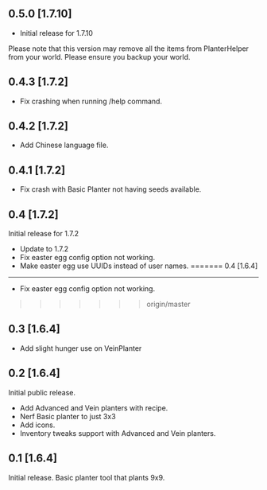 0.5.0 [1.7.10]
-----

* Initial release for 1.7.10

Please note that this version may remove all the items from PlanterHelper from
your world. Please ensure you backup your world.

0.4.3 [1.7.2]
-----

* Fix crashing when running /help command.

0.4.2 [1.7.2]
-----

* Add Chinese language file.

0.4.1 [1.7.2]
---

* Fix crash with Basic Planter not having seeds available.

0.4 [1.7.2]
---

Initial release for 1.7.2
* Update to 1.7.2
* Fix easter egg config option not working.
* Make easter egg use UUIDs instead of user names.
=======
0.4 [1.6.4]
---

* Fix easter egg config option not working. 
>>>>>>> origin/master

0.3 [1.6.4]
---

* Add slight hunger use on VeinPlanter

0.2 [1.6.4]
---

Initial public release.
* Add Advanced and Vein planters with recipe.
* Nerf Basic planter to just 3x3
* Add icons.
* Inventory tweaks support with Advanced and Vein planters.

0.1 [1.6.4]
---

Initial release. Basic planter tool that plants 9x9.

